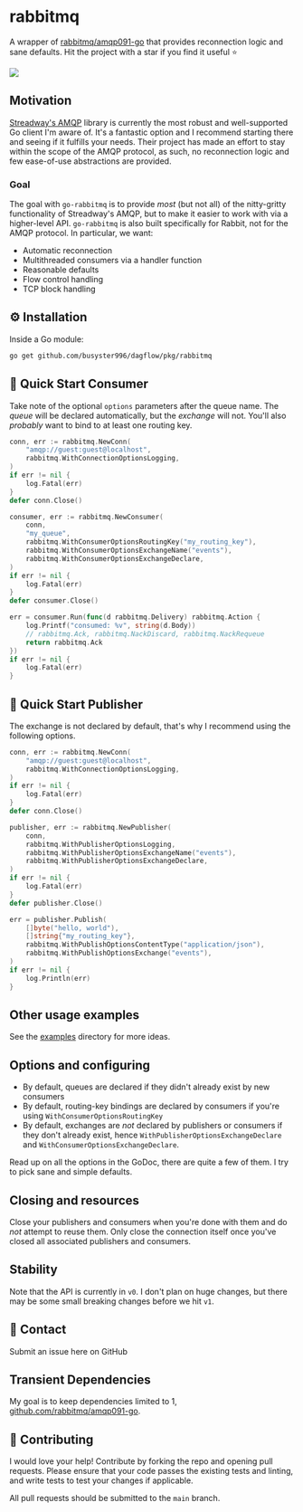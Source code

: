 # rabbitmq

A wrapper of [rabbitmq/amqp091-go](https://github.com/rabbitmq/amqp091-go) that provides reconnection logic and sane defaults. Hit the project with a star if you find it useful ⭐

[![](https://godoc.org/github.com/busyster996/dagflow/pkg/rabbitmq?status.svg)](https://godoc.org/github.com/busyster996/dagflow/pkg/rabbitmq)

## Motivation

[Streadway's AMQP](https://github.com/rabbitmq/amqp091-go) library is currently the most robust and well-supported Go client I'm aware of. It's a fantastic option and I recommend starting there and seeing if it fulfills your needs. Their project has made an effort to stay within the scope of the AMQP protocol, as such, no reconnection logic and few ease-of-use abstractions are provided.

### Goal

The goal with `go-rabbitmq` is to provide *most* (but not all) of the nitty-gritty functionality of Streadway's AMQP, but to make it easier to work with via a higher-level API. `go-rabbitmq` is also built specifically for Rabbit, not for the AMQP protocol. In particular, we want:

* Automatic reconnection
* Multithreaded consumers via a handler function
* Reasonable defaults
* Flow control handling
* TCP block handling

## ⚙️ Installation

Inside a Go module:

```bash
go get github.com/busyster996/dagflow/pkg/rabbitmq
```

## 🚀 Quick Start Consumer

Take note of the optional `options` parameters after the queue name. The *queue* will be declared automatically, but the *exchange* will not. You'll also *probably* want to bind to at least one routing key.

```go
conn, err := rabbitmq.NewConn(
	"amqp://guest:guest@localhost",
	rabbitmq.WithConnectionOptionsLogging,
)
if err != nil {
	log.Fatal(err)
}
defer conn.Close()

consumer, err := rabbitmq.NewConsumer(
	conn,
	"my_queue",
	rabbitmq.WithConsumerOptionsRoutingKey("my_routing_key"),
	rabbitmq.WithConsumerOptionsExchangeName("events"),
	rabbitmq.WithConsumerOptionsExchangeDeclare,
)
if err != nil {
	log.Fatal(err)
}
defer consumer.Close()

err = consumer.Run(func(d rabbitmq.Delivery) rabbitmq.Action {
	log.Printf("consumed: %v", string(d.Body))
	// rabbitmq.Ack, rabbitmq.NackDiscard, rabbitmq.NackRequeue
	return rabbitmq.Ack
})
if err != nil {
	log.Fatal(err)
}
```

## 🚀 Quick Start Publisher

The exchange is not declared by default, that's why I recommend using the following options.
```go
conn, err := rabbitmq.NewConn(
	"amqp://guest:guest@localhost",
	rabbitmq.WithConnectionOptionsLogging,
)
if err != nil {
	log.Fatal(err)
}
defer conn.Close()

publisher, err := rabbitmq.NewPublisher(
	conn,
	rabbitmq.WithPublisherOptionsLogging,
	rabbitmq.WithPublisherOptionsExchangeName("events"),
	rabbitmq.WithPublisherOptionsExchangeDeclare,
)
if err != nil {
	log.Fatal(err)
}
defer publisher.Close()

err = publisher.Publish(
	[]byte("hello, world"),
	[]string{"my_routing_key"},
	rabbitmq.WithPublishOptionsContentType("application/json"),
	rabbitmq.WithPublishOptionsExchange("events"),
)
if err != nil {
	log.Println(err)
}
```

## Other usage examples

See the [examples](examples) directory for more ideas.

## Options and configuring

* By default, queues are declared if they didn't already exist by new consumers
* By default, routing-key bindings are declared by consumers if you're using `WithConsumerOptionsRoutingKey`
* By default, exchanges are *not* declared by publishers or consumers if they don't already exist, hence `WithPublisherOptionsExchangeDeclare` and `WithConsumerOptionsExchangeDeclare`.

Read up on all the options in the GoDoc, there are quite a few of them. I try to pick sane and simple defaults.

## Closing and resources

Close your publishers and consumers when you're done with them and do *not* attempt to reuse them. Only close the connection itself once you've closed all associated publishers and consumers.

## Stability

Note that the API is currently in `v0`. I don't plan on huge changes, but there may be some small breaking changes before we hit `v1`.

## 💬 Contact

Submit an issue here on GitHub

## Transient Dependencies

My goal is to keep dependencies limited to 1, [github.com/rabbitmq/amqp091-go](https://github.com/rabbitmq/amqp091-go).

## 👏 Contributing

I would love your help! Contribute by forking the repo and opening pull requests. Please ensure that your code passes the existing tests and linting, and write tests to test your changes if applicable.

All pull requests should be submitted to the `main` branch.
